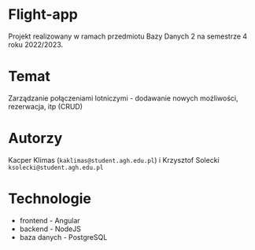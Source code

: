 # Flight-app
Projekt realizowany w ramach przedmiotu Bazy Danych 2 na semestrze 4 roku 2022/2023.

# Temat
Zarządzanie połączeniami lotniczymi - dodawanie nowych możliwości, rezerwacja, itp (CRUD)

# Autorzy
Kacper Klimas (`kaklimas@student.agh.edu.pl`) i Krzysztof Solecki `ksolecki@student.agh.edu.pl`

# Technologie
 - frontend - Angular
 - backend - NodeJS
 - baza danych - PostgreSQL
